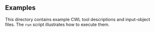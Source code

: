 ## Examples

This directory contains example CWL tool descriptions and input-object files. The `run` script illustrates how to execute them.
